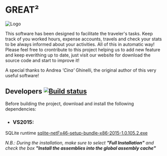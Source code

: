 # **GREAT²** 

![Logo](https://raw.github.com/bacca87/great2/master/Great/Images/Logos/Great2Logo.png)

This software has been designed to facilitate the traveler's tasks.
Keep track of you worked hours, expense accounts, travels and check your stats to be always informed about your activities.
All of this in automatic way!
Please feel free to crontribute to this project helping us to add new feature and keep everithing up to date, just visit our website for download the source code and start to improve it!

A special thanks to Andrea _'Cina'_ Ghinelli, the original author of this very useful software!

## Developers [![Build status](https://ci.appveyor.com/api/projects/status/github/bacca87/great2?branch=master&svg=true)](https://ci.appveyor.com/project/bacca87/great2/branch/master)

Before building the project, download and install the following dependencies:

- ### VS2015:
SQLite runtime [sqlite-netFx46-setup-bundle-x86-2015-1.0.105.2.exe](http://system.data.sqlite.org/downloads/1.0.105.2/sqlite-netFx46-setup-bundle-x86-2015-1.0.105.2.exe)

_N.B.: During the installation, make sure to select  **"Full Installation"** and check the box **"Install the assemblies into the global assembly cache"**_
